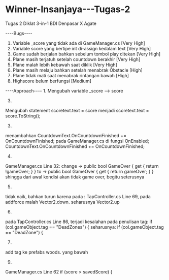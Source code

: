 # Winner-Insanjaya---Tugas-2
Tugas 2 Diklat 3-in-1 BDI Denpasar X Agate

----Bugs----
1. Variable _score yang tidak ada di GameManager.cs [Very High]
2. Variable score yang bertipe int di-assign kedalam text [Very High]
3. Game sudah berjalan bahkan sebelum tombol play ditekan [Very High]
4. Plane masih terjatuh setelah countdown berakhir [Very High]  
5. Plane malah lebih kebawah saat diklik [Very High]  
6. Plane masih melaju bahkan setelah menabrak Obstacle [High]
7. Plane tidak mati saat menabrak rintangan bawah [High]
8. Highscore belum berfungsi [Medium]

----Approach----
1. 
Mengubah variable _score --> score

3. 
Mengubah statement scoretext.text = score menjadi scoretext.text = score.ToString();

3. 
menambahkan CountdownText.OnCountdownFinished += OnCountdownFinished;
pada GameManager.cs di fungsi OnEnabled;
CountdownText.OnCountdownFinished += OnCountdownFinished;

4.
GameManager.cs Line 32:
change -> public bool GameOver { get { return !gameOver; } }
to -> public bool GameOver { get { return gameOver; } }
shingga dari awal kondisi akan tidak game over, begitu seterusnya

5.
tidak naik, bahkan turun karena pada :
TapController.cs Line 69, pada addforce malah Vector2.down.
seharusnya Vector2.up

6. 
pada TapController.cs Line 86, terjadi kesalahan pada penulisan tag:
if (col.gameObject.tag == "DeadZones") {
seharusnya:
if (col.gameObject.tag == "DeadZone") {

7. 
add tag ke prefabs woods. yang bawah

9.
GameManager.cs Line 62
if (score > savedScore) {
